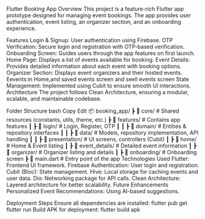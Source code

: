 Flutter Booking App
Overview
This project is a feature-rich Flutter app prototype designed for managing event bookings. The app provides user authentication, event listing, an organizer section, and an onboarding experience.

Features
Login & Signup: User authentication using Firebase.
OTP Verification: Secure login and registration with OTP-based verification.
Onboarding Screen: Guides users through the app features on first launch.
Home Page: Displays a list of events available for booking.
Event Details: Provides detailed information about each event with booking options.
Organizer Section: Displays event organizers and their hosted events.
Eevents:in Home,and saved events screen and seell events screen
State Management: Implemented using Cubit to ensure smooth UI interactions.
Architecture
The project follows Clean Architecture, ensuring a modular, scalable, and maintainable codebase.

Folder Structure
bash
Copy
Edit
📦 booking_app/
 ┣ 📂 core/             # Shared resources (constants, utils, theme, etc.)
 ┣ 📂 features/         # Contains app features
 ┃ ┣ 📂 login/          # Login, Register, OTP
 ┃ ┃ ┣ 📂 domain/      # Entities & repository interfaces
 ┃ ┃ ┣ 📂 data/        # Models, repository implementation, API handling
 ┃ ┃ ┣ 📂 presentation/ # UI screens, controllers (Cubit)
 ┃ ┣ 📂 home/          # Home & Event listing
 ┃ ┣ 📂 event_details/ # Detailed event information
 ┃ ┣ 📂 organizer/     # Organizer listing and details
 ┃ ┣ 📂 onboarding/    # Onboarding screen
 ┣ 📂 main.dart        # Entry point of the app
Technologies Used
Flutter: Frontend UI framework.
Firebase Authentication: User login and registration.
Cubit (Bloc): State management.
Hive: Local storage for caching events and user data.
Dio: Networking package for API calls.
Clean Architecture: Layered architecture for better scalability.
Future Enhancements
Personalized Event Recommendations: Using AI-based suggestions.

Deployment Steps
Ensure all dependencies are installed:
flutter pub get
flutter run
Build APK for deployment:
flutter build apk
